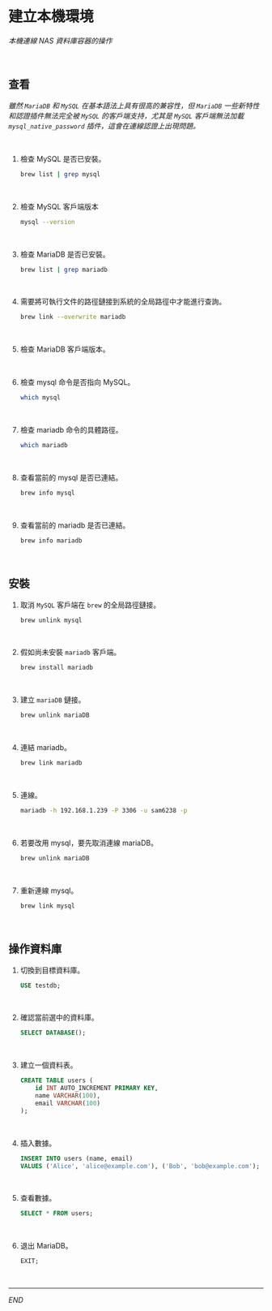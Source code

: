 # 建立本機環境

_本機連線 NAS 資料庫容器的操作_

<br>

## 查看

_雖然 `MariaDB` 和 `MySQL` 在基本語法上具有很高的兼容性，但 `MariaDB` 一些新特性和認證插件無法完全被 `MySQL` 的客戶端支持，尤其是 `MySQL` 客戶端無法加載 `mysql_native_password` 插件，這會在連線認證上出現問題。_

<br>

1. 檢查 MySQL 是否已安裝。

    ```bash
    brew list | grep mysql
    ```

<br>

2. 檢查 MySQL 客戶端版本

    ```bash
    mysql --version
    ```

<br>

3. 檢查 MariaDB 是否已安裝。

    ```bash
    brew list | grep mariadb
    ```

<br>

4. 需要將可執行文件的路徑鏈接到系統的全局路徑中才能進行查詢。

    ```bash
    brew link --overwrite mariadb
    ```

<br>

5. 檢查 MariaDB 客戶端版本。


<br>

6. 檢查 mysql 命令是否指向 MySQL。

    ```bash
    which mysql
    ```

<br>

7. 檢查 mariadb 命令的具體路徑。

    ```bash
    which mariadb
    ```

<br>

8. 查看當前的 mysql 是否已連結。

    ```bash
    brew info mysql
    ```

<br>

9. 查看當前的 mariadb 是否已連結。

    ```bash
    brew info mariadb
    ```

<br>

## 安裝


1. 取消 `MySQL` 客戶端在 `brew` 的全局路徑鏈接。

    ```bash
    brew unlink mysql
    ```

<br>

2. 假如尚未安裝 `mariadb` 客戶端。

    ```bash
    brew install mariadb
    ```

<br>

3. 建立 `mariaDB` 鏈接。

    ```bash
    brew unlink mariaDB
    ```

<br>


4. 連結 mariadb。

    ```bash
    brew link mariadb
    ```

<br>

5. 連線。

    ```bash
    mariadb -h 192.168.1.239 -P 3306 -u sam6238 -p
    ```

<br>

6. 若要改用 mysql，要先取消連線 mariaDB。

    ```bash
    brew unlink mariaDB
    ```

<br>

7. 重新連線 mysql。

    ```bash
    brew link mysql
    ```

<br>

## 操作資料庫

1. 切換到目標資料庫。

    ```sql
    USE testdb;
    ```

<br>

2. 確認當前選中的資料庫。

    ```sql
    SELECT DATABASE();
    ```

<br>

3. 建立一個資料表。

    ```sql
    CREATE TABLE users (
        id INT AUTO_INCREMENT PRIMARY KEY,
        name VARCHAR(100),
        email VARCHAR(100)
    );
    ```

<br>

4. 插入數據。

    ```sql
    INSERT INTO users (name, email) 
    VALUES ('Alice', 'alice@example.com'), ('Bob', 'bob@example.com');
    ```

<br>

5. 查看數據。

    ```sql
    SELECT * FROM users;
    ```

<br>

6. 退出 MariaDB。

    ```sql
    EXIT;
    ```

<br>

___

_END_